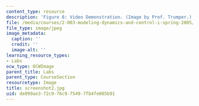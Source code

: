 ```yaml
---
content_type: resource
description: 'Figure 8: Video Demonstration. (Image by Prof. Trumper.)'
file: /media/courses/2-003-modeling-dynamics-and-control-i-spring-2005/de899ae372c976c975497fb4fe005b91_screenshot2.jpg
file_type: image/jpeg
image_metadata:
  caption: ''
  credit: ''
  image-alt: ''
learning_resource_types:
- Labs
ocw_type: OCWImage
parent_title: Labs
parent_type: CourseSection
resourcetype: Image
title: screenshot2.jpg
uid: de899ae3-72c9-76c9-7549-7fb4fe005b91
---
```


